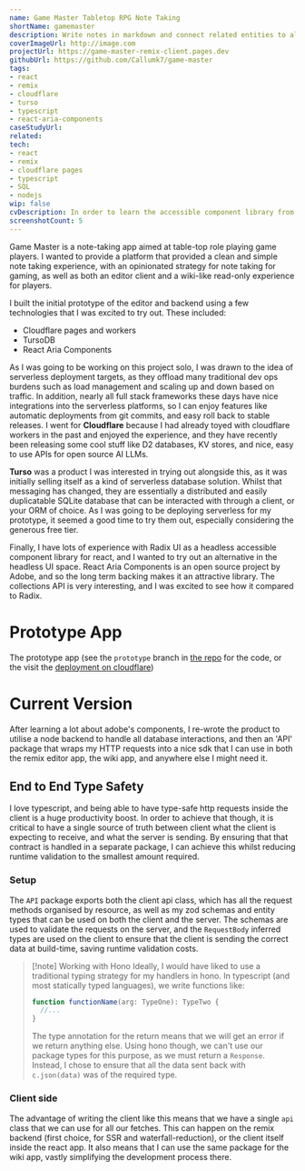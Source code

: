 ```yaml
---
name: Game Master Tabletop RPG Note Taking
shortName: gamemaster
description: Write notes in markdown and connect related entities to always find the note that you need.
coverImageUrl: http://image.com
projectUrl: https://game-master-remix-client.pages.dev
githubUrl: https://github.com/Callumk7/game-master
tags:
- react
- remix
- cloudflare
- turso
- typescript
- react-aria-components
caseStudyUrl: 
related: 
tech:
- react
- remix
- cloudflare pages
- typescript
- SQL
- nodejs
wip: false
cvDescription: In order to learn the accessible component library from adobe, I created this project to combine various principles such as optimistic updates, serverless environments and monorepos.
screenshotCount: 5
---
```

Game Master is a note-taking app aimed at table-top role playing game players. I wanted to provide a platform that provided a clean and simple note taking experience, with an opinionated strategy for note taking for gaming, as well as both an editor client and a wiki-like read-only experience for players. 

I built the initial prototype of the editor and backend using a few technologies that I was excited to try out. These included:

- Cloudflare pages and workers
- TursoDB
- React Aria Components

As I was going to be working on this project solo, I was drawn to the idea of serverless deployment targets, as they offload many traditional dev ops burdens such as load management and scaling up and down based on traffic. In addition, nearly all full stack frameworks these days have nice integrations into the serverless platforms, so I can enjoy features like automatic deployments from git commits, and easy roll back to stable releases. I went for **Cloudflare** because I had already toyed with cloudflare workers in the past and enjoyed the experience, and they have recently been releasing some cool stuff like D2 databases, KV stores, and nice, easy to use APIs for open source AI LLMs. 

**Turso**  was a product I was interested in trying out alongside this, as it was initially selling itself as a kind of serverless database solution. Whilst that messaging has changed, they are essentially a distributed and easily duplicatable SQLite database that can be interacted with through a client, or your ORM of choice. As I was going to be deploying serverless for my prototype, it seemed a good time to try them out, especially considering the generous free tier. 

Finally, I have lots of experience with Radix UI as a headless accessible component library for react, and I wanted to try out an alternative in the headless UI space. React Aria Components is an open source project by Adobe, and so the long term backing makes it an attractive library. The collections API is very interesting, and I was excited to see how it compared to Radix.

# Prototype App

The prototype app (see the `prototype` branch in [the repo](https://github.com/Callumk7/game-master) for the code, or the visit the [deployment on cloudflare](https://game-master-remix-client.pages.dev))

# Current Version

After learning a lot about adobe's components, I re-wrote the product to utilise a node backend to handle all database interactions, and then an 'API' package that wraps my HTTP requests into a nice sdk that I can use in both the remix editor app, the wiki app, and anywhere else I might need it.

## End to End Type Safety

I love typescript, and being able to have type-safe http requests inside the client is a huge productivity boost. In order to achieve that though, it is critical to have a single source of truth between client what the client is expecting to receive, and what the server is sending. By ensuring that that contract is handled in a separate package, I can achieve this whilst reducing runtime validation to the smallest amount required. 

### Setup

The `API` package exports both the client api class, which has all the request methods organised by resource, as well as my zod schemas and entity types that can be used on both the client and the server. The schemas are used to validate the requests on the server, and the `RequestBody` inferred types are used on the client to ensure that the client is sending the correct data at build-time, saving runtime validation costs. 

> [!note] Working with Hono
> Ideally, I would have liked to use a traditional typing strategy for my handlers in hono. In typescript (and most statically typed languages), we write functions like:
> ```ts
> function functionName(arg: TypeOne): TypeTwo {
>   //...
> }
> ```
> The type annotation for the return means that we will get an error if we return anything else. Using hono though, we can't use our package types for this purpose, as we must return a `Response`.
> Instead, I chose to ensure that all the data sent back with `c.json(data)` was of the required type. 

### Client side

The advantage of writing the client like this means that we have a single `api` class that we can use for all our fetches. This can happen on the remix backend (first choice, for SSR and waterfall-reduction), or the client itself inside the react app. It also means that I can use the same package for the wiki app, vastly simplifying the development process there.
